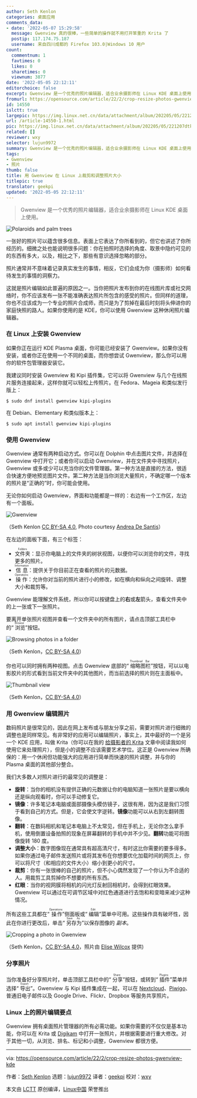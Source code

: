 ```yaml
---
author: Seth Kenlon
categories: 桌面应用
comments_data:
- date: '2022-05-07 15:29:58'
  message: Gwenview 真的很棒，一些简单的操作就不用打开笨重的 Krita 了
  postip: 117.174.75.187
  username: 来自四川成都的 Firefox 103.0|Windows 10 用户
count:
  commentnum: 1
  favtimes: 0
  likes: 0
  sharetimes: 0
  viewnum: 3877
date: '2022-05-05 22:12:11'
editorchoice: false
excerpt: Gwenview 是一个优秀的照片编辑器，适合业余摄影师在 Linux KDE 桌面上使用。
fromurl: https://opensource.com/article/22/2/crop-resize-photos-gwenview-kde
id: 14550
islctt: true
largepic: https://img.linux.net.cn/data/attachment/album/202205/05/221207dtkjbbe1jets7n3u.jpg
url: /article-14550-1.html
pic: https://img.linux.net.cn/data/attachment/album/202205/05/221207dtkjbbe1jets7n3u.jpg.thumb.jpg
related: []
reviewer: wxy
selector: lujun9972
summary: Gwenview 是一个优秀的照片编辑器，适合业余摄影师在 Linux KDE 桌面上使用。
tags:
- Gwenview
- 照片
thumb: false
title: 用 Gwenview 在 Linux 上裁剪和调整照片大小
titlepic: true
translator: geekpi
updated: '2022-05-05 22:12:11'
---
```



> 
> Gwenview 是一个优秀的照片编辑器，适合业余摄影师在 Linux KDE 桌面上使用。
> 
> 
> 


![](/data/attachment/album/202205/05/221207dtkjbbe1jets7n3u.jpg "Polaroids and palm trees")


一张好的照片可以蕴含很多信息。表面上它表达了你所看到的，但它也讲述了你所经历的。细微之处也能说明很多问题：你在拍照时选择的角度、取景中隐约可见的的东西有多大，以及，相比之下，那些有意识选择忽略的部分。


照片通常并不意味着记录真实发生的事情，相反，它们会成为你（摄影师）如何看待发生的事情的洞察力。


这就是照片编辑如此普遍的原因之一。当你把照片发布到你的在线图片库或社交网络时，你不应该发布一张不能准确表达照片所包含的感受的照片。但同样的道理，你也不应该成为一个专业的照片合成师，而只是为了剪掉在最后时刻将头伸进你的家庭快照的路人。如果你使用的是 KDE，你可以使用 Gwenview 这种休闲照片编辑器。


### 在 Linux 上安装 Gwenview


如果你正在运行 KDE Plasma 桌面，你可能已经安装了 Gwenview。如果你没有安装，或者你正在使用一个不同的桌面，而你想尝试 Gwenview，那么你可以用你的软件包管理器安装它。


我建议同时安装 Gwenview 和 Kipi 插件集，它可以将 Gwenview 与几个在线照片服务连接起来，这样你就可以轻松上传照片。在 Fedora、Mageia 和类似发行版上：



```
$ sudo dnf install gwenview kipi-plugins

```

在 Debian、Elementary 和类似版本上：



```
$ sudo apt install gwenview kipi-plugins

```

### 使用 Gwenview


Gwenview 通常有两种启动方式。你可以在 Dolphin 中点击图片文件，并选择在 Gwenview 中打开它；或者你可以启动 Gwenview，并在文件夹中寻找照片，Gwenview 或多或少可以充当你的文件管理器。第一种方法是直接的方法，很适合快速方便地预览图片文件。第二种方法是当你浏览大量照片，不确定哪一个版本的照片是“正确的”时，你可能会使用。


无论你如何启动 Gwenview，界面和功能都是一样的：右边有一个工作区，左边有一个面板。


![Gwenview](/data/attachment/album/202205/05/221211qb7tj9tibaj7qq8q.jpg "Gwenview")


（Seth Kenlon [CC BY-SA 4.0](https://creativecommons.org/licenses/by-sa/4.0/), Photo courtesy [Andrea De Santis](http://unsplash.com/@santesson89)）


在左边的面板下面，有三个标签：


* <ruby> 文件夹 <rt>  Folders </rt></ruby>：显示你电脑上的文件夹的树状视图，以便你可以浏览你的文件，寻找更多的照片。
* <ruby> 信息 <rt>  Information </rt></ruby>：提供关于你目前正在查看的照片的元数据。
* <ruby> 操作 <rt>  Operations </rt></ruby>：允许你对当前的照片进行小的修改，如在横向和纵向之间旋转、调整大小和裁剪等。


Gwenview 能理解文件系统，所以你可以按键盘上的**右**或**左**箭头，查看文件夹中的上一张或下一张照片。


要离开单张照片视图并查看一个文件夹中的所有图片，请点击顶部工具栏中的“<ruby> 浏览 <rt>  Browse </rt></ruby>”按钮。


![Browsing photos in a folder](/data/attachment/album/202205/05/221211nwqdbw2813tw8fh3.jpg "Browsing photos in a folder")


（Seth Kenlon，[CC BY-SA 4.0](https://creativecommons.org/licenses/by-sa/4.0/)）


你也可以同时拥有两种视图。点击 Gwenview 底部的“<ruby> 缩略图栏 <rt>  Thumbnail Bar </rt></ruby>”按钮，可以以电影胶片的形式看到当前文件夹中的其他图片，而当前选择的照片则在主面板中。


![Thumbnail view](/data/attachment/album/202205/05/221211ag2dzp96kppiurvz.jpg "Thumbnail view")


（Seth Kenlon，[CC BY-SA 4.0](https://creativecommons.org/licenses/by-sa/4.0/)）


### 用 Gwenview 编辑照片


数码照片是很常见的，因此在网上发布或与朋友分享之前，需要对照片进行细微的调整也是同样常见。有非常好的应用可以编辑照片，事实上，其中最好的一个是另一个 KDE 应用，叫做 Krita（你可以在我的 [给摄影者的 Krita](https://opensource.com/article/21/12/open-source-photo-editing-krita) 文章中阅读我如何使用它来处理照片），但是小的调整不应该需要艺术学位。这正是 Gwenview 所确保的：用一个休闲但功能强大的应用进行简单而快速的照片调整，并与你的 Plasma 桌面的其他部分整合。


我们大多数人对照片进行的最常见的调整是：


* **旋转**：当你的相机没有提供正确的元数据让你的电脑知道一张照片是要以横向还是纵向观看时，你可以手动修复它。
* **镜像**：许多笔记本电脑或面部摄像头模仿镜子，这很有用，因为这是我们习惯于看到自己的方式。但是，它会使文字逆转。**镜像**功能可以从右到左翻转图像。
* **翻转**：在数码相机和笔记本电脑上不太常见，但在手机上，无论你怎么拿手机，使用倒置设备拍照的现象在屏幕翻转的手机中并不少见。**翻转**功能可将图像旋转 180 度。
* **调整大小**：数字图像现在通常具有超高清尺寸，有时这比你需要的要多得多。如果你通过电子邮件发送照片或将其发布在你想要优化加载时间的网页上，你可以将尺寸（和相应的文件大小）缩小到更小的尺寸。
* **裁剪**：你有一张很棒的自己的照片，但不小心偶然发现了一个你认为不合适的人。用裁剪工具剪掉你不想要的所有东西。
* **红眼**：当你的视网膜将相机的闪光灯反射回相机时，会得到红眼效果。Gwenview 可以通过在可调节区域中对红色通道进行去饱和和变暗来减少这种情况。


所有这些工具都在“<ruby> 操作 <rt>  Operations </rt></ruby>”侧面板或“<ruby> 编辑 <rt>  Edit </rt></ruby>”菜单中可用。这些操作具有破坏性，因此在你进行更改后，单击“<ruby> 另存为 <rt>  Save As </rt></ruby>”以保存图像的 *副本*。


![Cropping a photo in Gwenview](/data/attachment/album/202205/05/221212q11j2ybxgotvxxxi.jpg "Cropping a photo in Gwenview")


（Seth Kenlon，[CC BY-SA 4.0](https://creativecommons.org/licenses/by-sa/4.0/)，照片由 [Elise Wilcox](http://unsplash.com/@elise_outside) 提供)


### 分享照片


当你准备好分享照片时，单击顶部工具栏中的“<ruby> 分享 <rt>  Share </rt></ruby>”按钮，或转到“<ruby> 插件 <rt>  Plugins </rt></ruby>”菜单并选择“<ruby> 导出 <rt>  Export </rt></ruby>”。Gwenview 与 Kipi 插件集成在一起，可以在 [Nextcloud](https://opensource.com/article/20/7/nextcloud)、[Piwigo](https://opensource.com/alternatives/google-photos)、普通旧电子邮件以及 Google Drive、Flickr、Dropbox 等服务共享照片。


### Linux 上的照片编辑要点


Gwenview 拥有桌面照片管理器的所有必需功能。如果你需要的不仅仅是基本功能，你可以在 Krita 或 [Digikam](https://opensource.com/life/16/5/how-use-digikam-photo-management) 中打开一张照片，并根据需要进行重大修改。对于其他一切，从浏览、排名、标记和小调整，Gwenview 都很方便。




---


via: <https://opensource.com/article/22/2/crop-resize-photos-gwenview-kde>


作者：[Seth Kenlon](https://opensource.com/users/seth) 选题：[lujun9972](https://github.com/lujun9972) 译者：[geekpi](https://github.com/geekpi) 校对：[wxy](https://github.com/wxy)


本文由 [LCTT](https://github.com/LCTT/TranslateProject) 原创编译，[Linux中国](https://linux.cn/) 荣誉推出